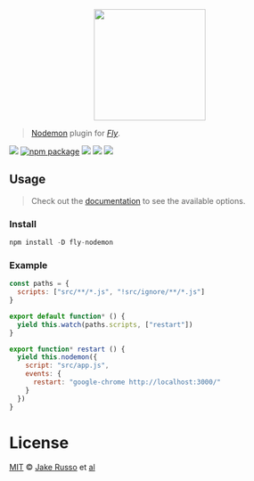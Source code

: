 <div align="center">
  <a href="http://github.com/flyjs/fly">
    <img width=200px  src="https://cloud.githubusercontent.com/assets/8317250/8733685/0be81080-2c40-11e5-98d2-c634f076ccd7.png">
  </a>
</div>

> [Nodemon](http://nodemon.io/) plugin for _[Fly][fly]_.

[![][fly-badge]][fly]
[![npm package][npm-ver-link]][releases]
[![][dl-badge]][npm-pkg-link]
[![][travis-badge]][travis-link]
[![][mit-badge]][mit]

## Usage
> Check out the [documentation][nodemon-docs] to see the available options.

### Install

```a
npm install -D fly-nodemon
```

### Example

```js
const paths = {
  scripts: ["src/**/*.js", "!src/ignore/**/*.js"]
}

export default function* () {
  yield this.watch(paths.scripts, ["restart"])
}

export function* restart () {
  yield this.nodemon({
    script: "src/app.js",
    events: {
      restart: "google-chrome http://localhost:3000/"
    }
  })
}
```

# License

[MIT][mit] © [Jake Russo][author] et [al][contributors]


[mit]:          http://opensource.org/licenses/MIT
[author]:       http://github.com/MadcapJake
[contributors]: https://github.com/MadcapJake/fly-nodemon/graphs/contributors
[releases]:     https://github.com/MadcapJake/fly-nodemon/releases
[fly]:          https://www.github.com/flyjs/fly
[fly-badge]:    https://img.shields.io/badge/fly-JS-05B3E1.svg?style=flat-square
[mit-badge]:    https://img.shields.io/badge/license-MIT-444444.svg?style=flat-square
[npm-pkg-link]: https://www.npmjs.org/package/fly-nodemon
[npm-ver-link]: https://img.shields.io/npm/v/fly-nodemon.svg?style=flat-square
[dl-badge]:     http://img.shields.io/npm/dm/fly-nodemon.svg?style=flat-square
[travis-link]:  https://travis-ci.org/MadcapJake/fly-nodemon
[travis-badge]: http://img.shields.io/travis/MadcapJake/fly-nodemon.svg?style=flat-square
[nodemon-docs]: https://github.com/remy/nodemon/blob/master/doc/requireable.md
